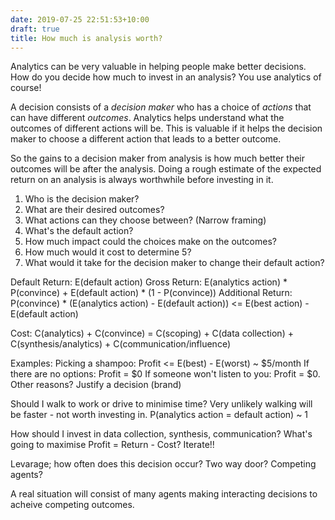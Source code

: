 ```yaml
---
date: 2019-07-25 22:51:53+10:00
draft: true
title: How much is analysis worth?
---
```


Analytics can be very valuable in helping people make better decisions.
How do you decide how much to invest in an analysis?
You use analytics of course!

A decision consists of a *decision maker* who has a choice of *actions* that can have different *outcomes*.
Analytics helps understand what the outcomes of different actions will be.
This is valuable if it helps the decision maker to choose a different action that leads to a better outcome.

So the gains to a decision maker from analysis is how much better their outcomes will be after the analysis.
Doing a rough estimate of the expected return on an analysis is always worthwhile before investing in it.

1. Who is the decision maker?
2. What are their desired outcomes?
3. What actions can they choose between? (Narrow framing)
4. What's the default action?
5. How much impact could the choices make on the outcomes?
6. How much would it cost to determine 5?
7. What would it take for the decision maker to change their default action?

Default Return: E(default action)
Gross Return: E(analytics action) * P(convince) + E(default action) * (1 - P(convince))
Additional Return: P(convince) * (E(analytics action) - E(default action)) <= E(best action) - E(default action)

Cost: C(analytics) + C(convince) = C(scoping) + C(data collection) + C(synthesis/analytics) + C(communication/influence)


Examples:
Picking a shampoo: Profit <= E(best) - E(worst) ~ $5/month
If there are no options: Profit = $0
If someone won't listen to you: Profit = $0. Other reasons? Justify a decision (brand)

Should I walk to work or drive to minimise time? Very unlikely walking will be faster - not worth investing in.
P(analytics action = default action) ~ 1

How should I invest in data collection, synthesis, communication?
What's going to maximise Profit = Return - Cost?
Iterate!!

Levarage; how often does this decision occur? Two way door?
Competing agents?




A real situation will consist of many agents making interacting decisions to acheive competing outcomes.
